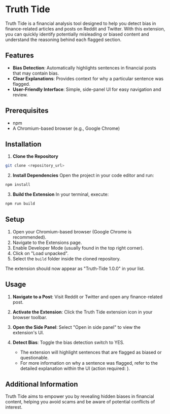 # Truth Tide

Truth Tide is a financial analysis tool designed to help you detect bias in finance-related articles and posts on Reddit and Twitter. With this extension, you can quickly identify potentially misleading or biased content and understand the reasoning behind each flagged section.

## Features

- **Bias Detection**: Automatically highlights sentences in financial posts that may contain bias.
- **Clear Explanations**: Provides context for why a particular sentence was flagged.
- **User-Friendly Interface**: Simple, side-panel UI for easy navigation and review.

## Prerequisites

- npm
- A Chromium-based browser (e.g., Google Chrome)

## Installation

1. **Clone the Repository**
```bash
git clone <repository_url>
```

2. **Install Dependencies**
Open the project in your code editor and run:
```bash
npm install
```

3. **Build the Extension**
In your terminal, execute:
```bash
npm run build
```

## Setup

1. Open your Chromium-based browser (Google Chrome is recommended).
2. Navigate to the Extensions page.
3. Enable Developer Mode (usually found in the top right corner).
4. Click on "Load unpacked".
5. Select the `build` folder inside the cloned repository.

The extension should now appear as "Truth-Tide 1.0.0" in your list.

## Usage

1. **Navigate to a Post**:
   Visit Reddit or Twitter and open any finance-related post.

2. **Activate the Extension**:
   Click the Truth Tide extension icon in your browser toolbar.

3. **Open the Side Panel**:
   Select "Open in side panel" to view the extension's UI.

4. **Detect Bias**:
   Toggle the bias detection switch to YES.
   - The extension will highlight sentences that are flagged as biased or questionable.
   - For more information on why a sentence was flagged, refer to the detailed explanation within the UI (action required: <Do Action>).

## Additional Information

Truth Tide aims to empower you by revealing hidden biases in financial content, helping you avoid scams and be aware of potential conflicts of interest.
